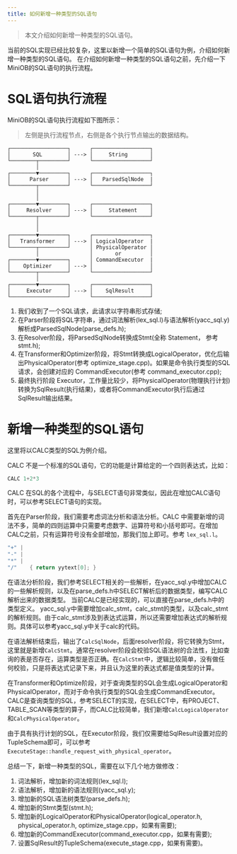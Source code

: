 ```yaml
---
title: 如何新增一种类型的SQL语句
---
```


> 本文介绍如何新增一种类型的SQL语句。

当前的SQL实现已经比较复杂，这里以新增一个简单的SQL语句为例，介绍如何新增一种类型的SQL语句。
在介绍如何新增一种类型的SQL语句之前，先介绍一下MiniOB的SQL语句的执行流程。

# SQL语句执行流程
MiniOB的SQL语句执行流程如下图所示：

> 左侧是执行流程节点，右侧是各个执行节点输出的数据结构。

```
┌──────────────────┐      ┌──────────────────┐
│       SQL        │ ---> │     String       │
└────────┬─────────┘      └──────────────────┘
         │
┌────────▼─────────┐      ┌──────────────────┐
│      Parser      │ ---> │   ParsedSqlNode  |
└────────┬─────────┘      └──────────────────┘
         │
         │
┌────────▼─────────┐      ┌──────────────────┐
│     Resolver     │ ---> │     Statement    │
└────────┬─────────┘      └──────────────────┘
         │
         │
┌────────▼─────────┐      ┌──────────────────┐
│   Transformer    │ ---> │ LogicalOperator  |
└────────┬─────────┘      │ PhysicalOperator │
         │                │       or         │
┌────────▼─────────┐      │ CommandExecutor  |
│    Optimizer     │ ---> │                  │
└────────┬─────────┘      └──────────────────┘
         │
┌────────▼─────────┐      ┌──────────────────┐
│     Executor     │ ---> │    SqlResult     │
└──────────────────┘      └──────────────────┘
```

1. 我们收到了一个SQL请求，此请求以字符串形式存储;
2. 在Parser阶段将SQL字符串，通过词法解析(lex_sql.l)与语法解析(yacc_sql.y)解析成ParsedSqlNode(parse_defs.h);
3. 在Resolver阶段，将ParsedSqlNode转换成Stmt(全称 Statement， 参考 stmt.h);
4. 在Transformer和Optimizer阶段，将Stmt转换成LogicalOperator，优化后输出PhysicalOperator(参考 optimize_stage.cpp)。如果是命令执行类型的SQL请求，会创建对应的 CommandExecutor(参考 command_executor.cpp);
5. 最终执行阶段 Executor，工作量比较少，将PhysicalOperator(物理执行计划)转换为SqlResult(执行结果)，或者将CommandExecutor执行后通过SqlResult输出结果。

# 新增一种类型的SQL语句
这里将以CALC类型的SQL为例介绍。

CALC 不是一个标准的SQL语句，它的功能是计算给定的一个四则表达式，比如：
```sql
CALC 1+2*3
```

CALC 在SQL的各个流程中，与SELECT语句非常类似，因此在增加CALC语句时，可以参考SELECT语句的实现。

首先在Parser阶段，我们需要考虑词法分析和语法分析。CALC 中需要新增的词法不多，简单的四则运算中只需要考虑数字、运算符号和小括号即可。在增加CALC之前，只有运算符号没有全部增加，那我们加上即可。参考 `lex_sql.l`。
```c
"+" |
"-" |
"*" |
"/"    { return yytext[0]; }
```

在语法分析阶段，我们参考SELECT相关的一些解析，在yacc_sql.y中增加CALC的一些解析规则，以及在parse_defs.h中SELECT解析后的数据类型，编写CALC解析出来的数据类型。
当前CALC是已经实现的，可以直接在parse_defs.h中的类型定义。
yacc_sql.y中需要增加calc_stmt，calc_stmt的类型，以及calc_stmt的解析规则。由于calc_stmt涉及到表达式运算，所以还需要增加表达式的解析规则。具体可以参考yacc_sql.y中关于calc的代码。

在语法解析结束后，输出了`CalcSqlNode`，后面resolver阶段，将它转换为Stmt，这里就是新增`CalcStmt`。通常在resolver阶段会校验SQL语法树的合法性，比如查询的表是否存在，运算类型是否正确。在`CalcStmt`中，逻辑比较简单，没有做任何校验，只是将表达式记录下来，并且认为这里的表达式都是值类型的计算。

在Transformer和Optimize阶段，对于查询类型的SQL会生成LogicalOperator和PhysicalOperator，而对于命令执行类型的SQL会生成CommandExecutor。CALC是查询类型的SQL，参考SELECT的实现，在SELECT中，有PROJECT、TABLE_SCAN等类型的算子，而CALC比较简单，我们新增`CalcLogicalOperator`和`CalcPhysicalOperator`。

由于具有执行计划的SQL，在Executor阶段，我们仅需要给SqlResult设置对应的TupleSchema即可，可以参考`ExecuteStage::handle_request_with_physical_operator`。

总结一下，新增一种类型的SQL，需要在以下几个地方做修改：
1. 词法解析，增加新的词法规则(lex_sql.l);
2. 语法解析，增加新的语法规则(yacc_sql.y);
3. 增加新的SQL语法树类型(parse_defs.h);
4. 增加新的Stmt类型(stmt.h);
5. 增加新的LogicalOperator和PhysicalOperator(logical_operator.h, physical_operator.h, optimize_stage.cpp，如果有需要);
6. 增加新的CommandExecutor(command_executor.cpp，如果有需要);
7. 设置SqlResult的TupleSchema(execute_stage.cpp，如果有需要)。
